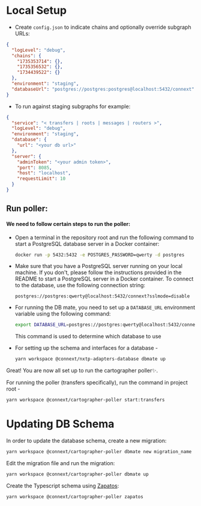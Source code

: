 # Local Setup

- Create `config.json` to indicate chains and optionally override subgraph URLs:

```json
{
  "logLevel": "debug",
  "chains": {
    "1735353714": {},
    "1735356532": {},
    "1734439522": {}
  },
  "environment": "staging",
  "databaseUrl": "postgres://postgres:postgres@localhost:5432/connext"
}
```

- To run against staging subgraphs for example:

```json
{
  "service": "< transfers | roots | messages | routers >",
  "logLevel": "debug",
  "environment": "staging",
  "database": {
    "url": "<your db url>"
  },
  "server": {
    "adminToken": "<your admin token>",
    "port": 8085,
    "host": "localhost",
    "requestLimit": 10
  }
}
```

## Run poller:

<!-- ```sh
yarn workspace @connext/cartographer-poller start
```

If you'd like to run a different poller, you can specify which one you'd
like to run by setting the `SERVICE` env var, e.g.L

SERVICE=transfers yarn workspace @connext/cartographer-poller start -->

#### We need to follow certain steps to run the poller:

- Open a terminal in the repository root and run the following command to start a PostgreSQL database server in a Docker container:

  ```sh
  docker run -p 5432:5432 -e POSTGRES_PASSWORD=qwerty -d postgres
  ```

- Make sure that you have a PostgreSQL server running on your local machine. If you don't, please follow the instructions provided in the README to start a PostgreSQL server in a Docker container. To connect to the database, use the following connection string:

  ```url
  postgres://postgres:qwerty@localhost:5432/connext?sslmode=disable
  ```

- For running the DB mate, you need to set up a `DATABASE_URL` environment variable using the following command:

  ```sh
  export DATABASE_URL=postgres://postgres:qwerty@localhost:5432/connext?sslmode=disable
  ```

  This command is used to determine which database to use

- For setting up the schema and interfaces for a database -
  ```sh
  yarn workspace @connext/nxtp-adapters-database dbmate up
  ```

Great! You are now all set up to run the cartographer poller✨.

For running the poller (transfers specifically), run the command in project root -

```sh
yarn workspace @connext/cartographer-poller start:transfers
```

# Updating DB Schema

In order to update the database schema, create a new migration:

```sh
yarn workspace @connext/cartographer-poller dbmate new migration_name
```

Edit the migration file and run the migration:

```sh
yarn workspace @connext/cartographer-poller dbmate up
```

Create the Typescript schema using [Zapatos](https://jawj.github.io/zapatos/):

```sh
yarn workspace @connext/cartographer-poller zapatos
```
